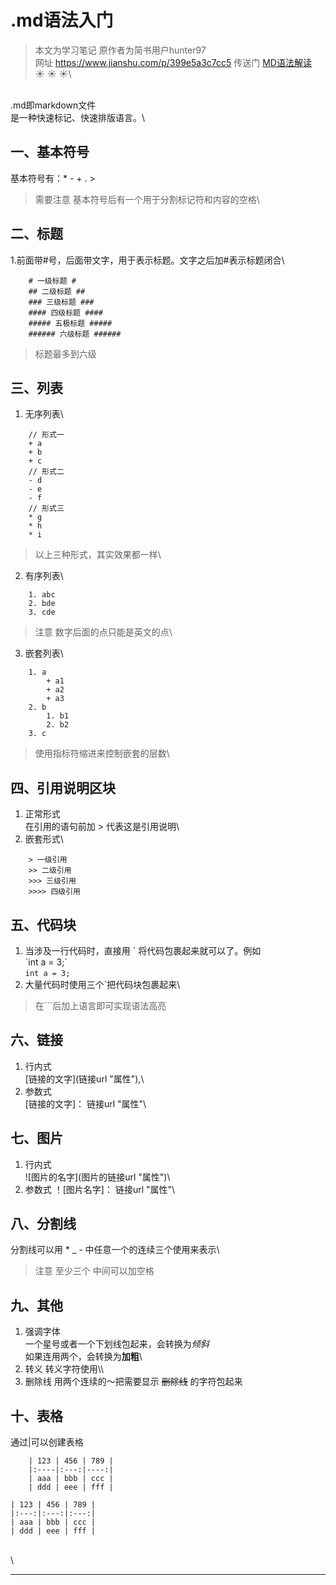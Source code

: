 # .md语法入门 #
> 本文为学习笔记 原作者为简书用户hunter97\
> 网址 https://www.jianshu.com/p/399e5a3c7cc5
> 传送门 [MD语法解读](https://github.com/guodongxiaren/test)\
:sunny: :sunny: :sunny:\

\
.md即markdown文件\
是一种快速标记、快速排版语言。\

## 一、基本符号 ##
基本符号有：* - + . >
>需要注意 基本符号后有一个用于分割标记符和内容的空格\

## 二、标题 ##
1.前面带#号，后面带文字，用于表示标题。文字之后加#表示标题闭合\
```
	# 一级标题 #
	## 二级标题 ##
	### 三级标题 ###
	#### 四级标题 ####
	##### 五极标题 #####
	###### 六级标题 ######
```
> 标题最多到六级

## 三、列表 ##
1. 无序列表\
```
	// 形式一
	+ a
	+ b
	+ c
	// 形式二
	- d
	- e
	- f
	// 形式三
	* g
	* h
	* i
```
> 以上三种形式，其实效果都一样\
2. 有序列表\
```
	1. abc
	2. bde
	3. cde
```
> 注意 数字后面的点只能是英文的点\
3. 嵌套列表\
```
	1. a
		+ a1
		+ a2
		+ a3
	2. b
		1. b1
		2. b2
	3. c
```
> 使用指标符缩进来控制嵌套的层数\

## 四、引用说明区块 ##
1. 正常形式\
在引用的语句前加 > 代表这是引用说明\
2. 嵌套形式\
```
	> 一级引用
	>> 二级引用
	>>> 三级引用
	>>>> 四级引用
```

## 五、代码块 ##
1. 当涉及一行代码时，直接用 \` 将代码包裹起来就可以了。例如\
\`int a = 3;\`\
`int a = 3;`
2. 大量代码时使用三个\`把代码块包裹起来\

> 在\`\`\`后加上语言即可实现语法高亮

## 六、链接 ##
1. 行内式\
 \[链接的文字\]\(链接url "属性"\),\
2. 参数式\
 \[链接的文字\]： 链接url "属性"\

## 七、图片 ##
1. 行内式\
 !\[图片的名字\]\(图片的链接url "属性"\)\
2. 参数式
 ！\[图片名字\]： 链接url "属性"\

## 八、分割线 ##
分割线可以用 * _ - 中任意一个的连续三个使用来表示\
> 注意 至少三个 中间可以加空格

## 九、其他 ##
1. 强调字体\
 一个星号或者一个下划线包起来，会转换为*倾斜*\
 如果连用两个，会转换为**加粗**\
2. 转义
转义字符使用\\\
3. 删除线
	用两个连续的～把需要显示 ~~删除线~~ 的字符包起来

## 十、表格 ##
通过\|可以创建表格

```
	| 123 | 456 | 789 |
	|:----|:---:|----:|
	| aaa | bbb | ccc |
	| ddd | eee | fff |
```

	| 123 | 456 | 789 |
	|:---:|:---:|:---:|
	| aaa | bbb | ccc |
	| ddd | eee | fff |


\
\

- - -
